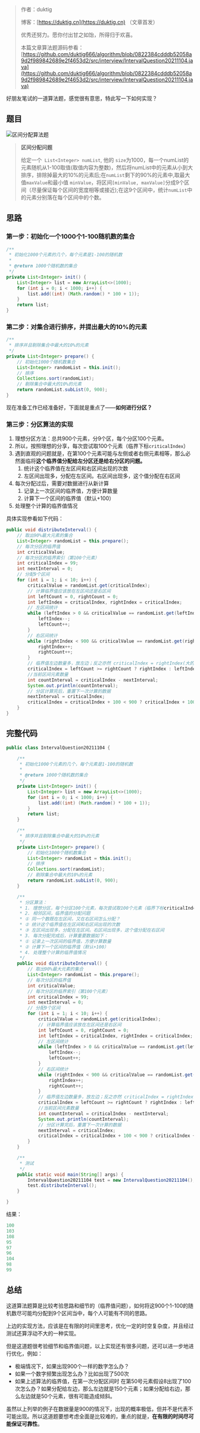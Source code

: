 > 作者：duktig
>
> 博客：[https://duktig.cn](https://duktig.cn)  （文章首发）
>
> 优秀还努力。愿你付出甘之如饴，所得归于欢喜。
>
> 本篇文章算法题源码参看：[https://github.com/duktig666/algorithm/blob/0822384cdddb52058a9d2f989842689e2f4653d2/src/interview/IntervalQuestion20211104.java](https://github.com/duktig666/algorithm/blob/0822384cdddb52058a9d2f989842689e2f4653d2/src/interview/IntervalQuestion20211104.java)

好朋友笔试的一道算法题，感觉很有意思，特此写一下如何实现？

## 题目

![区间分配算法题](https://cos.duktig.cn/typora/202111042056492.png)

> **区间分配问题**
>
> 给定一个` List<Integer> numList`, 他的 `size`为1000，每一个numList的元素随机从1-100取值(取值内容为整数)，然后将numList中的元素从小到大排序，排除掉最大的10%的元素后;在`numList`剩下的90%的元素中,取最大值`maxValue`和最小值 `minValue`，将区间`[minValue, maxValue]`分成9个区间（尽量保证每个区间的宽度相等或接近);在这9个区间中，统计`numList`中的元素分别落在每个区间中的个数。

## 思路

### 第一步：初始化一个1000个1-100随机数的集合

```java
/**
 * 初始化1000个元素的几个，每个元素是1-100的随机数
 *
 * @return 1000个随机数的集合
 */
private List<Integer> init() {
    List<Integer> list = new ArrayList<>(1000);
    for (int i = 0; i < 1000; i++) {
        list.add((int) (Math.random() * 100 + 1));
    }
    return list;
}
```

### 第二步：对集合进行排序，并提出最大的10%的元素

```java
/**
 * 排序并且剔除集合中最大的10%的元素
 */
private List<Integer> prepare() {
    // 初始化1000个随机数集合
    List<Integer> randomList = this.init();
    // 排序
    Collections.sort(randomList);
    // 剔除集合中最大的10%的元素
    return randomList.subList(0, 900);
}
```

现在准备工作已经准备好，下面就是重点了——**如何进行分区？**

### 第三步：分区算法的实现

1. 理想分区方法：总共900个元素，分9个区，每个分区100个元素。
2. 所以，按照理想的分享，每次尝试取100个元素（临界下标`criticalIndex`）
3. 遇到直观的问题就是，在第100个元素可能与左侧或者右侧元素相等，那么必然面临将**这个临界值分配给左分区还是给右分区的问题。**
   1. 统计这个临界值在左区间和右区间出现的次数
   2. 左区间出现多，分配在左区间。右区间出现多，这个值分配在右区间
4. 每次分配过后，需要对数据进行从新计算
   1. 记录上一次区间的临界值，方便计算数量
   2. 计算下一个区间的临界值（默认+100）
5. 处理整个计算的临界值情况

具体实现参看如下代码：

```java
public void distributeInterval() {
    // 取出90%最大元素的集合
    List<Integer> randomList = this.prepare();
    // 每次分区的临界值
    int criticalValue;
    // 每次分区的临界索引（第100个元素）
    int criticalIndex = 99;
    int nextInterval = 0;
    // 分配9个区间
    for (int i = 1; i < 10; i++) {
        criticalValue = randomList.get(criticalIndex);
        // 计算临界值应该放在左区间还是右区间
        int leftCount = 0, rightCount = 0;
        int leftIndex = criticalIndex, rightIndex = criticalIndex;
        // 左区间统计
        while (leftIndex > 0 && criticalValue == randomList.get(leftIndex)) {
            leftIndex--;
            leftCount++;
        }
        // 右区间统计
        while (rightIndex < 900 && criticalValue == randomList.get(rightIndex)) {
            rightIndex++;
            rightCount++;
        }
        // 临界值左边数量多，放左边；反之亦然 criticalIndex = rightIndex(大的索引，即放左边的意思)
        criticalIndex = leftCount >= rightCount ? rightIndex : leftIndex;
        //当前区间元素数量
        int countInterval = criticalIndex - nextInterval;
        System.out.println(countInterval);
        // 分区计算完后，重置下一次计算的数据
        nextInterval = criticalIndex;
        criticalIndex = criticalIndex + 100 < 900 ? criticalIndex + 100 : 899;
    }
}
```

## 完整代码

```java
public class IntervalQuestion20211104 {

    /**
     * 初始化1000个元素的几个，每个元素是1-100的随机数
     *
     * @return 1000个随机数的集合
     */
    private List<Integer> init() {
        List<Integer> list = new ArrayList<>(1000);
        for (int i = 0; i < 1000; i++) {
            list.add((int) (Math.random() * 100 + 1));
        }
        return list;
    }

    /**
     * 排序并且剔除集合中最大的10%的元素
     */
    private List<Integer> prepare() {
        // 初始化1000个随机数集合
        List<Integer> randomList = this.init();
        // 排序
        Collections.sort(randomList);
        // 剔除集合中最大的10%的元素
        return randomList.subList(0, 900);
    }

    /**
     * 分区算法：
     * 1. 理想分区，每个分区100个元素，每次尝试取100个元素（临界下标criticalIndex）
     * 2. 相邻区间，临界值的分配问题
     * ① 同一个数既在左区间，又在右区间怎么分配？
     * ② 统计这个临界值在左区间和右区间出现的次数
     * ③ 左区间出现多，分配在左区间。右区间出现多，这个值分配在右区间
     * 3. 每次分配完成后，计算重要数据如下：
     * ① 记录上一次区间的临界值，方便计算数量
     * ② 计算下一个区间的临界值（默认+100）
     * 4. 处理整个计算的临界值情况
     */
    public void distributeInterval() {
        // 取出90%最大元素的集合
        List<Integer> randomList = this.prepare();
        // 每次分区的临界值
        int criticalValue;
        // 每次分区的临界索引（第100个元素）
        int criticalIndex = 99;
        int nextInterval = 0;
        // 分配9个区间
        for (int i = 1; i < 10; i++) {
            criticalValue = randomList.get(criticalIndex);
            // 计算临界值应该放在左区间还是右区间
            int leftCount = 0, rightCount = 0;
            int leftIndex = criticalIndex, rightIndex = criticalIndex;
            // 左区间统计
            while (leftIndex > 0 && criticalValue == randomList.get(leftIndex)) {
                leftIndex--;
                leftCount++;
            }
            // 右区间统计
            while (rightIndex < 900 && criticalValue == randomList.get(rightIndex)) {
                rightIndex++;
                rightCount++;
            }
            // 临界值左边数量多，放左边；反之亦然 criticalIndex = rightIndex(大的索引，即放左边的意思)
            criticalIndex = leftCount >= rightCount ? rightIndex : leftIndex;
            //当前区间元素数量
            int countInterval = criticalIndex - nextInterval;
            System.out.println(countInterval);
            // 分区计算完后，重置下一次计算的数据
            nextInterval = criticalIndex;
            criticalIndex = criticalIndex + 100 < 900 ? criticalIndex + 100 : 899;
        }
    }

    /**
     * 测试
     */
    public static void main(String[] args) {
        IntervalQuestion20211104 test = new IntervalQuestion20211104();
        test.distributeInterval();
    }

}
```

结果：

```java
100
103
108
95
97
96
104
98
99
```



## 总结

这道算法题算是比较考验思路和细节的（临界值问题），如何将这900个1-100的随机数尽可能均分配到9个区间当中，每个人可能有不同的思路。

上边的实现方法，应该是在有限的时间里思考，优化一定的时空复杂度，并且经过测试还算浮动不大的一种实现。

但是这道题很考验细节和临界值问题，以上实现还有很多问题，还可以进一步地进行优化，例如：

- 极端情况下，如果出现900个一样的数字怎么办？
- 如果一个数字频繁出现怎么办？比如出现了500次
- 如果上述算法的临界值，在第一次分配区间时 在第50号元素假设8出现了100次怎么办？如果分配给左边，那么左边就是150个元素；如果分配给右边，那么左边就是50个元素，很有可能造成倾斜。

虽然以上列举的例子在数据量是900的情况下，出现的概率极低，但并不是代表不可能出现。所以这道题要想考虑全面是比较难的，重点的就是，**在有限的时间尽可能保证可靠性**。

